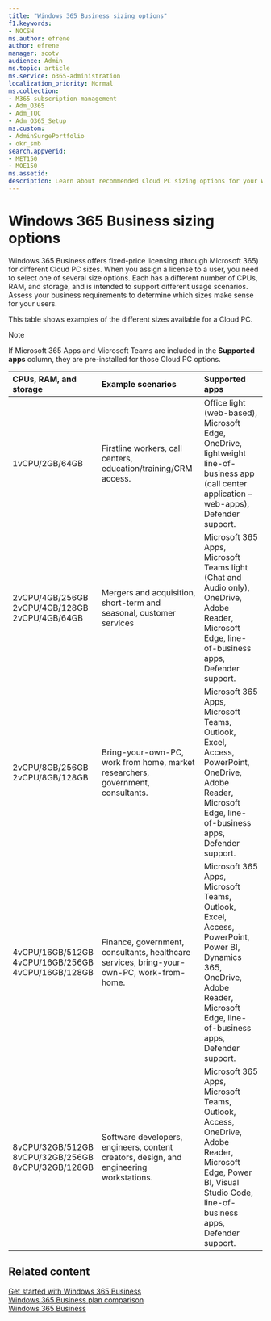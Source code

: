 ```yaml
---
title: "Windows 365 Business sizing options"
f1.keywords:
- NOCSH
ms.author: efrene
author: efrene
manager: scotv
audience: Admin
ms.topic: article
ms.service: o365-administration
localization_priority: Normal
ms.collection: 
- M365-subscription-management
- Adm_O365
- Adm_TOC
- Adm_O365_Setup
ms.custom: 
- AdminSurgePortfolio
- okr_smb
search.appverid:
- MET150
- MOE150
ms.assetid: 
description: Learn about recommended Cloud PC sizing options for your Windows 365 Business users.
---
```


# Windows 365 Business sizing options

Windows 365 Business offers fixed-price licensing (through Microsoft 365) for different Cloud PC sizes. When you assign a license to a user, you need to select one of several size options. Each has a different number of CPUs, RAM, and storage, and is intended to support different usage scenarios. Assess your business requirements to determine which sizes make sense for your users. 

This table shows examples of the different sizes available for a Cloud PC.

> [!NOTE]  
> If Microsoft 365 Apps and Microsoft Teams are included in the **Supported apps** column, they are pre-installed for those Cloud PC options. 


|CPUs, RAM, and storage|Example scenarios|Supported apps|
|:-------------------------------------------------------------------------------|:----------------------------------|:----------------------------------|
|1vCPU/2GB/64GB |Firstline workers, call centers, education/training/CRM access.|Office light (web-based), Microsoft Edge, OneDrive, lightweight line-of-business app (call center application – web-apps), Defender support. |
|2vCPU/4GB/256GB<br/> 2vCPU/4GB/128GB<br/> 2vCPU/4GB/64GB |Mergers and acquisition, short-term and seasonal, customer services |Microsoft 365 Apps, Microsoft Teams light (Chat and Audio only), OneDrive, Adobe Reader, Microsoft Edge, line-of-business apps, Defender support.  |
|2vCPU/8GB/256GB<br/>2vCPU/8GB/128GB |Bring-your-own-PC, work from home, market researchers, government, consultants. |Microsoft 365 Apps, Microsoft Teams, Outlook, Excel, Access, PowerPoint, OneDrive, Adobe Reader, Microsoft Edge, line-of-business apps, Defender support.  |
|4vCPU/16GB/512GB<br/>4vCPU/16GB/256GB<br/> 4vCPU/16GB/128GB|Finance, government, consultants, healthcare services, bring-your-own-PC, work-from-home. |Microsoft 365 Apps, Microsoft Teams, Outlook, Excel, Access, PowerPoint, Power BI, Dynamics 365, OneDrive, Adobe Reader, Microsoft Edge, line-of-business apps, Defender support. |
|8vCPU/32GB/512GB<br/>8vCPU/32GB/256GB<br/>8vCPU/32GB/128GB |Software developers, engineers, content creators, design, and engineering workstations. |Microsoft 365 Apps, Microsoft Teams, Outlook, Access, OneDrive, Adobe Reader, Microsoft Edge, Power BI, Visual Studio Code, line-of-business apps, Defender support.  |


## Related content

[Get started with Windows 365 Business](get-started-windows-365-business.md) <br/>
[Windows 365 Business plan comparison](https://www.microsoft.com/windows-365/business/compare-plans-pricing) <br/>
[Windows 365 Business](https://www.microsoft.com/windows-365/business) <br/>
